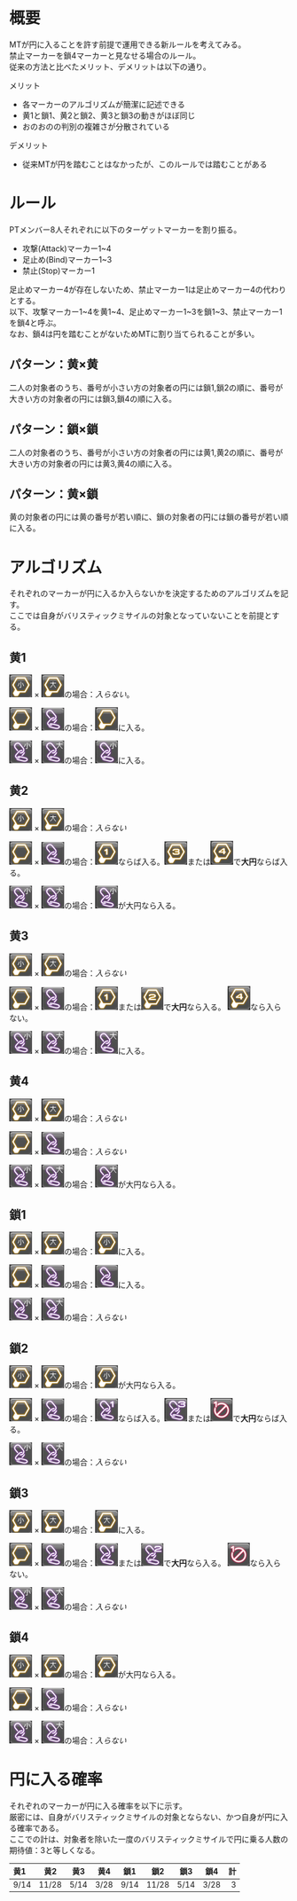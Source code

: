 # 概要
MTが円に入ることを許す前提で運用できる新ルールを考えてみる。  
禁止マーカーを鎖4マーカーと見なせる場合のルール。  
従来の方法と比べたメリット、デメリットは以下の通り。  

メリット
* 各マーカーのアルゴリズムが簡潔に記述できる
* 黄1と鎖1、黄2と鎖2、黄3と鎖3の動きがほぼ同じ
* おのおのの判別の複雑さが分散されている

デメリット  
* 従来MTが円を踏むことはなかったが、このルールでは踏むことがある

# ルール
PTメンバー8人それぞれに以下のターゲットマーカーを割り振る。  
* 攻撃(Attack)マーカー1~4
* 足止め(Bind)マーカー1~3
* 禁止(Stop)マーカー1

足止めマーカー4が存在しないため、禁止マーカー1は足止めマーカー4の代わりとする。  
以下、攻撃マーカー1~4を黄1~4、足止めマーカー1~3を鎖1~3、禁止マーカー1を鎖4と呼ぶ。  
なお、鎖4は円を踏むことがないためMTに割り当てられることが多い。

## パターン：黄×黄
二人の対象者のうち、番号が小さい方の対象者の円には鎖1,鎖2の順に、番号が大きい方の対象者の円には鎖3,鎖4の順に入る。  

## パターン：鎖×鎖
二人の対象者のうち、番号が小さい方の対象者の円には黄1,黄2の順に、番号が大きい方の対象者の円には黄3,黄4の順に入る。

## パターン：黄×鎖
黄の対象者の円には黄の番号が若い順に、鎖の対象者の円には鎖の番号が若い順に入る。


# アルゴリズム
それぞれのマーカーが円に入るか入らないかを決定するためのアルゴリズムを記す。  
ここでは自身がバリスティックミサイルの対象となっていないことを前提とする。

## 黄1
![黄(小)](../img/a_small.png) × ![黄(大)](../img/a_big.png)の場合：_入らない_。

![黄](../img/a_blank.png) × ![鎖](../img/b_blank.png)の場合：![黄](../img/a_blank.png)に入る。

![鎖(小)](../img/b_small.png) × ![鎖(大)](../img/b_big.png)の場合：![鎖(小)](../img/b_small.png)に入る。


## 黄2
![黄(小)](../img/a_small.png) × ![黄(大)](../img/a_big.png)の場合：_入らない_

![黄](../img/a_blank.png) × ![鎖](../img/b_blank.png)の場合：![黄1](../img/a1.png)ならば入る。![黄3](../img/a3.png)または![黄4](../img/a4.png)で**大円**ならば入る。

![鎖(小)](../img/b_small.png) × ![鎖(大)](../img/b_big.png)の場合：![鎖(小)](../img/b_small.png)が大円なら入る。

## 黄3
![黄(小)](../img/a_small.png) × ![黄(大)](../img/a_big.png)の場合：_入らない_

![黄](../img/a_blank.png) × ![鎖](../img/b_blank.png)の場合：![黄1](../img/a1.png)または![黄2](../img/a2.png)で**大円**なら入る。
![黄4](../img/a4.png)なら入らない。

![鎖(小)](../img/b_small.png) × ![鎖(大)](../img/b_big.png)の場合：![鎖(大)](../img/b_big.png)に入る。

## 黄4
![黄(小)](../img/a_small.png) × ![黄(大)](../img/a_big.png)の場合：_入らない_

![黄](../img/a_blank.png) × ![鎖](../img/b_blank.png)の場合：_入らない_

![鎖(小)](../img/b_small.png) × ![鎖(大)](../img/b_big.png)の場合：![鎖(大)](../img/b_big.png)が大円なら入る。

## 鎖1
![黄(小)](../img/a_small.png) × ![黄(大)](../img/a_big.png)の場合：![黄(小)](../img/a_small.png)に入る。

![黄](../img/a_blank.png) × ![鎖](../img/b_blank.png)の場合：![鎖](../img/b_blank.png)に入る。

![鎖(小)](../img/b_small.png) × ![鎖(大)](../img/b_big.png)の場合：_入らない_

## 鎖2
![黄(小)](../img/a_small.png) × ![黄(大)](../img/a_big.png)の場合：![黄(小)](../img/a_small.png)が大円なら入る。

![黄](../img/a_blank.png) × ![鎖](../img/b_blank.png)の場合：![鎖1](../img/b1.png)ならば入る。![鎖3](../img/b3.png)または![鎖4](../img/s1.png)で**大円**ならば入る。

![鎖(小)](../img/b_small.png) × ![鎖(大)](../img/b_big.png)の場合：_入らない_

## 鎖3
![黄(小)](../img/a_small.png) × ![黄(大)](../img/a_big.png)の場合：![黄(大)](../img/a_big.png)に入る。

![黄](../img/a_blank.png) × ![鎖](../img/b_blank.png)の場合：![鎖1](../img/b1.png)または![鎖2](../img/b2.png)で**大円**なら入る。
![鎖4](../img/s1.png)なら入らない。

![鎖(小)](../img/b_small.png) × ![鎖(大)](../img/b_big.png)の場合：_入らない_

## 鎖4
![黄(小)](../img/a_small.png) × ![黄(大)](../img/a_big.png)の場合：![黄(大)](../img/a_big.png)が大円なら入る。

![黄](../img/a_blank.png) × ![鎖](../img/b_blank.png)の場合：_入らない_

![鎖(小)](../img/b_small.png) × ![鎖(大)](../img/b_big.png)の場合：_入らない_

# 円に入る確率
それぞれのマーカーが円に入る確率を以下に示す。  
厳密には、自身がバリスティックミサイルの対象とならない、かつ自身が円に入る確率である。  
ここでの計は、対象者を除いた一度のバリスティックミサイルで円に乗る人数の期待値：3と等しくなる。

|  黄1  |  黄2  |  黄3  |  黄4  |  鎖1  |  鎖2  |  鎖3  |  鎖4  |  計 |
|:------|-------|-------|-------|-------|-------|-------|-------|----:|
|  9/14 | 11/28 |  5/14 |  3/28 |  9/14 | 11/28 |  5/14 |  3/28 |  3  |
